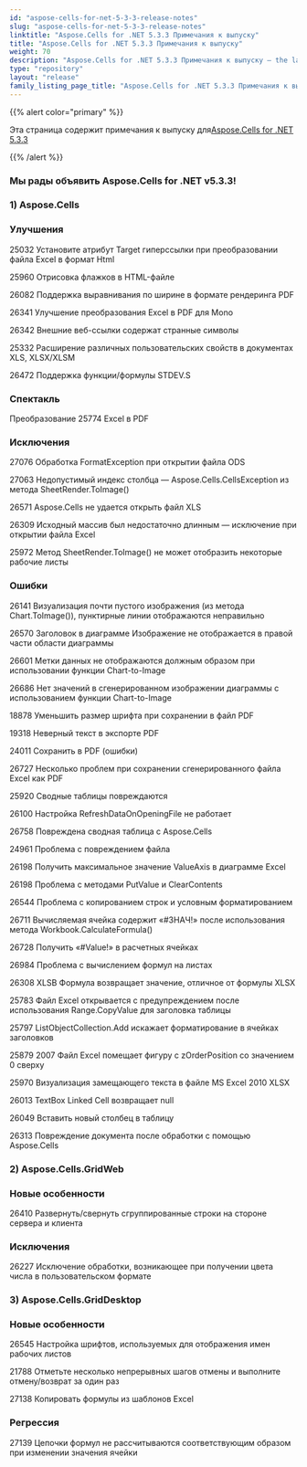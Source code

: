 ```yaml
---
id: "aspose-cells-for-net-5-3-3-release-notes"
slug: "aspose-cells-for-net-5-3-3-release-notes"
linktitle: "Aspose.Cells for .NET 5.3.3 Примечания к выпуску"
title: "Aspose.Cells for .NET 5.3.3 Примечания к выпуску"
weight: 70
description: "Aspose.Cells for .NET 5.3.3 Примечания к выпуску – the latest updates and fixes."
type: "repository"
layout: "release"
family_listing_page_title: "Aspose.Cells for .NET 5.3.3 Примечания к выпуску"
---
```

{{% alert color="primary" %}} 

 Эта страница содержит примечания к выпуску для[Aspose.Cells for .NET 5.3.3](https://releases.aspose.com/cells/net/new-releases/aspose.cells-for-.net-5.3.3/)

{{% /alert %}} 
### **Мы рады объявить Aspose.Cells for .NET v5.3.3!**
### **1) Aspose.Cells**
### **Улучшения**
 25032 Установите атрибут Target гиперссылки при преобразовании файла Excel в формат Html

 25960 Отрисовка флажков в HTML-файле

 26082 Поддержка выравнивания по ширине в формате рендеринга PDF

 26341 Улучшение преобразования Excel в PDF для Mono

 26342 Внешние веб-ссылки содержат странные символы

 25332 Расширение различных пользовательских свойств в документах XLS, XLSX/XLSM

 26472 Поддержка функции/формулы STDEV.S
### **Спектакль**
 Преобразование 25774 Excel в PDF
### **Исключения**
 27076 Обработка FormatException при открытии файла ODS

 27063 Недопустимый индекс столбца — Aspose.Cells.CellsException из метода SheetRender.ToImage()

26571 Aspose.Cells не удается открыть файл XLS

 26309 Исходный массив был недостаточно длинным — исключение при открытии файла Excel

 25972 Метод SheetRender.ToImage() не может отобразить некоторые рабочие листы
### **Ошибки**
 26141 Визуализация почти пустого изображения (из метода Chart.ToImage()), пунктирные линии отображаются неправильно

 26570 Заголовок в диаграмме Изображение не отображается в правой части области диаграммы

 26601 Метки данных не отображаются должным образом при использовании функции Chart-to-Image

 26686 Нет значений в сгенерированном изображении диаграммы с использованием функции Chart-to-Image

 18878 Уменьшить размер шрифта при сохранении в файл PDF

 19318 Неверный текст в экспорте PDF

 24011 Сохранить в PDF (ошибки)

 26727 Несколько проблем при сохранении сгенерированного файла Excel как PDF

 25920 Сводные таблицы повреждаются

 26100 Настройка RefreshDataOnOpeningFile не работает

 26758 Повреждена сводная таблица с Aspose.Cells

 24961 Проблема с повреждением файла

26198 Получить максимальное значение ValueAxis в диаграмме Excel

 26198 Проблема с методами PutValue и ClearContents

 26544 Проблема с копированием строк и условным форматированием

 26711 Вычисляемая ячейка содержит «#ЗНАЧ!» после использования метода Workbook.CalculateFormula()

 26728 Получить «#Value!» в расчетных ячейках

 26984 Проблема с вычислением формул на листах

 26308 XLSB Формула возвращает значение, отличное от формулы XLSX

 25783 Файл Excel открывается с предупреждением после использования Range.CopyValue для заголовка таблицы

 25797 ListObjectCollection.Add искажает форматирование в ячейках заголовков

 25879 2007 Файл Excel помещает фигуру с zOrderPosition со значением 0 сверху

 25970 Визуализация замещающего текста в файле MS Excel 2010 XLSX

 26013 TextBox Linked Cell возвращает null

 26049 Вставить новый столбец в таблицу

 26313 Повреждение документа после обработки с помощью Aspose.Cells
### **2) Aspose.Cells.GridWeb**
### **Новые особенности**
26410 Развернуть/свернуть сгруппированные строки на стороне сервера и клиента
### **Исключения**
 26227 Исключение обработки, возникающее при получении цвета числа в пользовательском формате
### **3) Aspose.Cells.GridDesktop**
### **Новые особенности**
 26545 Настройка шрифтов, используемых для отображения имен рабочих листов

 21788 Отметьте несколько непрерывных шагов отмены и выполните отмену/возврат за один раз

 27138 Копировать формулы из шаблонов Excel
### **Регрессия**
 27139 Цепочки формул не рассчитываются соответствующим образом при изменении значения ячейки
